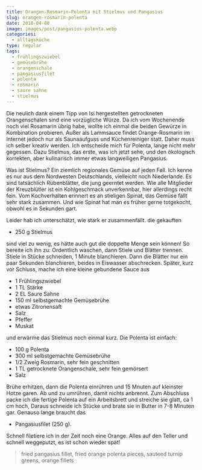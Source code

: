 ```yaml
---
title: Orangen-Rosmarin-Polenta mit Stielmus und Pangasius
slug: orangen-rosmarin-polenta
date: 2010-04-08
image: images/post/pangasius-polenta.webp
categories: 
  - alltagsküche
type: regular
tags: 
  - frühlingszwiebel
  - gemüsebrühe
  - orangenschale
  - pangasiusfilet
  - polenta
  - rosmarin
  - saure sahne
  - stielmus
---
```


Die neulich dank einem Tipp von Isi hergestellten getrockneten Orangenschalen sind eine vorzügliche Würze. Da ich vom Wochenende noch viel Rosamarin übrig habe, wollte ich einmal die beiden Gewürze in Kombination probieren. Außer als Lammsauce findet Orange-Rosmarin im Internet jedoch nur als Saunaaufguss und Küchenreiniger statt. Daher muss ich selber kreativ werden. Ich entscheide mich für Polenta, lange nicht mehr gegessen. Dazu Stielmus, das erste, was ich jetzt sehe, und den ökologisch korrekten, aber kulinarisch immer etwas langweiligen Pangasius.

Was ist Stielmus? Ein ziemlich regionales Gemüse auf jeden Fall. Ich kenne es nur aus dem Nordwesten Deutschlands, vielleicht noch Niederlande. Es sind tatsächlich Rübenblätter, die jung geerntet werden. Wie alle Mitglieder der Kreuzblütler ist ein Kohlgeschmack unverkennbar, hier allerdings recht fein. Vom Kochverhalten erinnert es an stieligen Spinat, das Gemüse fällt sehr stark zusammen. Und wie Spinat hat man es früher gerne totgekocht, obwohl es in Sekunden gart.

Leider hab ich unterschätzt, wie stark er zusammenfällt. die gekauften

* 250 g Stielmus

sind viel zu wenig, es hätte auch gut die doppelte Menge sein können! So bereite ich ihn zu: Ordentlich waschen, dann Stiele und Blätter trennen. Stiele in Stücke schneiden, 1 Minute blanchieren. Dann die Blätter nur ein paar Sekunden blanchieren, beides in Eiswasser abschrecken. Später, kurz vor Schluss, mache ich eine kleine gebundene Sauce aus

* 1 Frühlingszwiebel 
* 1 TL Stärke 
* 2 EL Saure Sahne 
* 150 ml selbstgemachte Gemüsebrühe 
* etwas Zitronensaft 
* Salz 
* Pfeffer 
* Muskat

und erwärme das Stielmus noch einmal kurz. Die Polenta ist einfach:

* 100 g Polenta 
* 300 ml selbstgemachte Gemüsebrühe 
* 1/2 Zweig Rosmarin, sehr fein geschnitten 
* 1 TL getrocknete Orangenschale, sehr fein gemörsert
* Salz

Brühe erhitzen, dann die Polenta einrühren und 15 Mnuten auf kleinster Hotze garen. Ab und zu umrühren, damit nichts anbrennt. Zum Abschluss packe ich die fertige Polenta auf ein Arbeitsbrett und streiche sie glatt, ca 1 cm hoch, Daraus schneide ich Stücke und brate sie in Butter in 7-8 Minuten gar. Genauso lange braucht das

* Pangasiusfilet (250 g).

Schnell filetiere ich in der Zeit noch eine Orange. Alles auf den Teller und schnell weggeputzt, es ist schon wieder spät!

> fried pangasius fillet, fried orange polenta pieces, sauteed turnip greens, orange fillets
